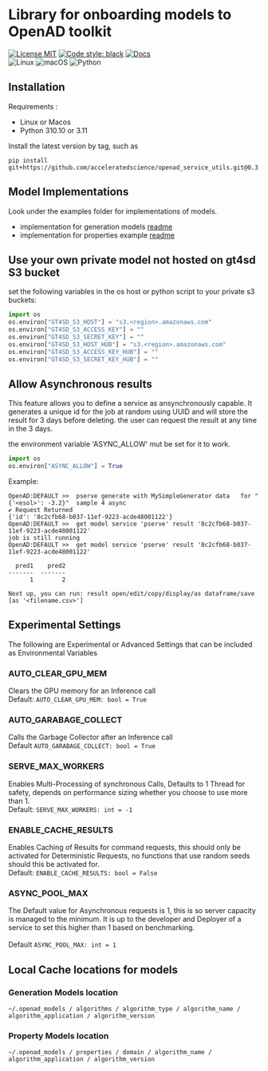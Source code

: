 # Library for onboarding models to OpenAD toolkit
[![License MIT](https://img.shields.io/github/license/acceleratedscience/openad_service_utils)](https://opensource.org/licenses/MIT)
[![Code style: black](https://img.shields.io/badge/code%20style-black-000000.svg)](https://github.com/psf/black)
[![Docs](https://img.shields.io/badge/website-live-brightgreen)](https://acceleratedscience.github.io/openad-docs/) <br>
![Linux](https://img.shields.io/badge/Linux-FCC624?style=for-the-badge&logo=linux&logoColor=black)
![macOS](https://img.shields.io/badge/mac%20os-000000?style=for-the-badge&logo=macos&logoColor=F0F0F0)
![Python](https://img.shields.io/badge/python-3670A0?style=for-the-badge&logo=python&logoColor=ffdd54)


## Installation

Requirements :<br>
- Linux or Macos <br>
- Python 310.10 or 3.11 <br>

Install the latest version by tag, such as
```shell
pip install git+https://github.com/acceleratedscience/openad_service_utils.git@0.3.1
```

## Model Implementations

Look under the examples folder for implementations of models.

- implementation for generation models [readme](examples/generation)
- implementation for properties example [readme](examples/properties)


## Use your own private model not hosted on gt4sd S3 bucket
set the following variables in the os host or python script to your private s3 buckets:

```python
import os
os.environ["GT4SD_S3_HOST"] = "s3.<region>.amazonaws.com"
os.environ["GT4SD_S3_ACCESS_KEY"] = ""
os.environ["GT4SD_S3_SECRET_KEY"] = ""
os.environ["GT4SD_S3_HOST_HUB"] = "s3.<region>.amazonaws.com"
os.environ["GT4SD_S3_ACCESS_KEY_HUB"] = ""
os.environ["GT4SD_S3_SECRET_KEY_HUB"] = ""
```

## Allow Asynchronous results
This feature allows you to define a service as ansynchronously capable. It generates a unique id for the job at random using UUID and will store the result for 3 days before deleting. the user can request the result at any time in the 3 days.

the environment variable 'ASYNC_ALLOW' mut be set for it to work. 

```python
import os
os.environ["ASYNC_ALLOW"] = True 
```
Example:
```
OpenAD:DEFAULT >>  pserve generate with MySimpleGenerator data   for "{'<esol>': -3.2}"  sample 4 async
✔ Request Returned
{'id': '8c2cfb68-b037-11ef-9223-acde48001122'}
OpenAD:DEFAULT >>  get model service 'pserve' result '8c2cfb68-b037-11ef-9223-acde48001122'
job is still running
OpenAD:DEFAULT >>  get model service 'pserve' result '8c2cfb68-b037-11ef-9223-acde48001122'

  pred1    pred2
-------  -------
      1        2

Next up, you can run: result open/edit/copy/display/as dataframe/save [as '<filename.csv>']

```

## Experimental Settings
The following are Experimental or Advanced Settings that can be included as Environmental Variables

### AUTO_CLEAR_GPU_MEM
Clears the GPU memory for an Inference call<br>
    Default: `AUTO_CLEAR_GPU_MEM: bool = True`
### AUTO_GARABAGE_COLLECT
Calls the Garbage Collector after an Inference call<br>
    Default `AUTO_GARABAGE_COLLECT: bool = True`
### SERVE_MAX_WORKERS
Enables Multi-Processing of synchronous Calls, Defaults to 1 Thread for safety, depends on performance sizing whether you choose to use more than 1. <br>
    Default: `SERVE_MAX_WORKERS: int = -1`
### ENABLE_CACHE_RESULTS
Enables Caching of Results for command requests, this should only be activated for Deterministic Requests, no functions that use random seeds should this be activated for.<br>
    Default: `ENABLE_CACHE_RESULTS: bool = False`
### ASYNC_POOL_MAX
The Default value for Asynchronous requests is 1, this is so server capacity is managed to the minimum. It is up to the developer and Deployer of a service to set this higher than 1 based on benchmarking. <br>   
    Default `ASYNC_POOL_MAX: int = 1`


## Local Cache locations for models

### Generation Models location

`~/.openad_models / algorithms / algorithm_type / algorithm_name / algorithm_application / algorithm_version`

### Property Models location

`~/.openad_models / properties / domain / algorithm_name / algorithm_application / algorithm_version`

